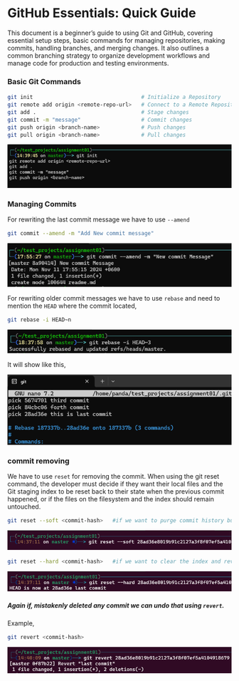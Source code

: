 # GitHub Essentials: Quick Guide

This document is a beginner’s guide to using Git and GitHub, covering essential setup steps, basic commands for managing repositories, making commits, handling branches, and merging changes. It also outlines a common branching strategy to organize development workflows and manage code for production and testing environments.

### Basic Git Commands
```bash
git init                                  # Initialize a Repository
git remote add origin <remote-repo-url>   # Connect to a Remote Repository
git add .                                 # Stage changes
git commit -m "message"                   # Commit changes
git push origin <branch-name>             # Push changes
git pull origin <branch-name>             # Pull changes
```
![](./screenshoots/Screenshot_1.png)

### Managing Commits

For rewriting the last commit message we have to use ```--amend``` 
```bash
git commit --amend -m "Add New commit message"
```
![](./screenshoots/Screenshot_2.png)

For rewriting older commit messages we have to use ```rebase``` and need to mention the ```HEAD``` where the commit located,
```bash
git rebase -i HEAD~n
```
![](./screenshoots/Screenshot_3.png)

It will show like this,

![](./screenshoots/Screenshot_4.png)

### commit removing
We have to use ```reset``` for removing the commit. When using the git reset command, the developer must decide if they want their local files and the Git staging index to be reset back to their state when the previous commit happened, or if the files on the filesystem and the index should remain untouched.
```bash
git reset --soft <commit-hash>   #if we want to purge commit history but keep the index and filesystem unchanged.
```
![](./screenshoots/Screenshot_5.png)
```bash
git reset --hard <commit-hash>   #if we want to clear the index and revert all tracked files to their state at the reset commit.
```
![](./screenshoots/Screenshot_7.png)

##### Again if, mistakenly deleted any commit we can undo that using ```revert```. 
Example,


```bash
git revert <commit-hash>
```
![](./screenshoots/Screenshot_9.png)